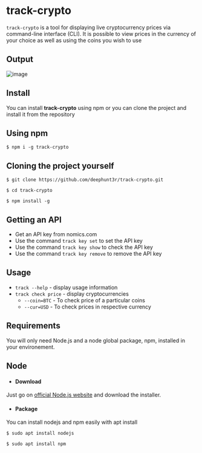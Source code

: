 # track-crypto
`track-crypto` is a tool for displaying live cryptocurrency prices via command-line interface (CLI). It is possible to view prices in the currency of your choice as well as using the coins you wish to use

## Output
![image](https://user-images.githubusercontent.com/60481830/172158722-45f6e632-0640-4d7b-8f9b-a3f7fadcacaa.png)


## Install
You can install <b>track-crypto</b> using npm or you can clone the project and install it from the repository

 ## Using npm
 `$ npm i -g track-crypto`
 
 ## Cloning the project yourself
 
`$ git clone https://github.com/deephunt3r/track-crypto.git`

`$ cd track-crypto`

`$ npm install -g`

## Getting an API
- Get an API key from nomics.com
- Use the command `track key set` to set the API key
- Use the command `track key show` to check the API key
- Use the command `track key remove` to remove the API key

## Usage

* `track --help` - display usage information
* `track check price` - display cryptocurrencies 
    * `--coin=BTC` - To check price of a particular coins
    * `--cur=USD` - To check prices in respective currency 

## Requirements

You will only need Node.js and a node global package, npm, installed in your environement.

## Node

- #### Download

Just go on [official Node.js website](https://nodejs.org/) and download the installer.


- #### Package

You can install nodejs and npm easily with apt install

`$ sudo apt install nodejs`

`$ sudo apt install npm`
